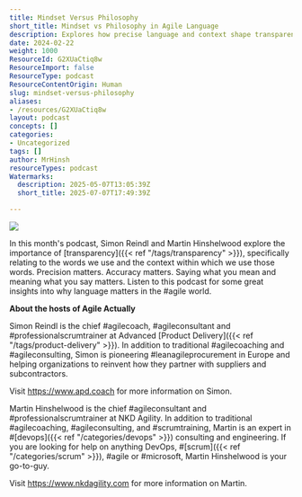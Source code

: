 ```yaml
---
title: Mindset Versus Philosophy
short_title: Mindset vs Philosophy in Agile Language
description: Explores how precise language and context shape transparency and understanding in Agile, highlighting why word choice matters for effective communication and collaboration.
date: 2024-02-22
weight: 1000
ResourceId: G2XUaCtiq8w
ResourceImport: false
ResourceType: podcast
ResourceContentOrigin: Human
slug: mindset-versus-philosophy
aliases:
- /resources/G2XUaCtiq8w
layout: podcast
concepts: []
categories:
- Uncategorized
tags: []
author: MrHinsh
resourceTypes: podcast
Watermarks:
  description: 2025-05-07T13:05:39Z
  short_title: 2025-07-07T17:49:39Z

---
```

![](https://nkdagility.com/wp-content/uploads/2023/10/37154808-1680362242684-ab5e16c6c3e31-jpg.webp)

In this month's podcast, Simon Reindl and Martin Hinshelwood explore the importance of [transparency]({{< ref "/tags/transparency" >}}), specifically relating to the words we use and the context within which we use those words. Precision matters. Accuracy matters. Saying what you mean and meaning what you say matters. Listen to this podcast for some great insights into why language matters in the #agile world.

**About the hosts of Agile Actually**

Simon Reindl is the chief #agilecoach, #agileconsultant and #professionalscrumtrainer at Advanced [Product Delivery]({{< ref "/tags/product-delivery" >}}). In addition to traditional #agilecoaching and #agileconsulting, Simon is pioneering #leanagileprocurement in Europe and helping organizations to reinvent how they partner with suppliers and subcontractors.

Visit https://www.apd.coach for more information on Simon.

Martin Hinshelwood is the chief #agileconsultant and #professionalscrumtrainer at NKD Agility. In addition to traditional #agilecoaching, #agileconsulting, and #scrumtraining, Martin is an expert in #[devops]({{< ref "/categories/devops" >}}) consulting and engineering. If you are looking for help on anything DevOps, #[scrum]({{< ref "/categories/scrum" >}}), #agile or #microsoft, Martin Hinshelwood is your go-to-guy.

Visit https://www.nkdagility.com for more information on Martin.

